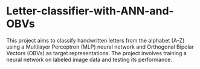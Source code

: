 # Letter-classifier-with-ANN-and-OBVs
This project aims to classify handwritten letters from the alphabet (A-Z) using a Multilayer Perceptron (MLP) neural network and Orthogonal Bipolar Vectors (OBVs) as target representations. The project involves training a neural network on labeled image data and testing its performance.
